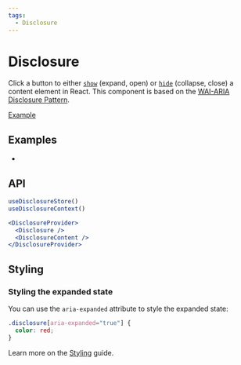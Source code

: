 ```yaml
---
tags:
  - Disclosure
---
```


# Disclosure

<div data-description>

Click a button to either [`show`](/reference/use-disclosure-store#show) (expand, open) or [`hide`](/reference/use-disclosure-store#hide) (collapse, close) a content element in React. This component is based on the [WAI-ARIA Disclosure Pattern](https://www.w3.org/WAI/ARIA/apg/patterns/disclosure/).

</div>

<div data-tags></div>

<a href="../examples/disclosure/index.tsx" data-playground>Example</a>

## Examples

<div data-cards="examples">

- [](/examples/disclosure-animated)

</div>

## API

```jsx
useDisclosureStore()
useDisclosureContext()

<DisclosureProvider>
  <Disclosure />
  <DisclosureContent />
</DisclosureProvider>
```

## Styling

### Styling the expanded state

You can use the `aria-expanded` attribute to style the expanded state:

```css
.disclosure[aria-expanded="true"] {
  color: red;
}
```

Learn more on the [Styling](/guide/styling) guide.
